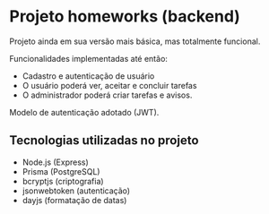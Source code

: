 # Projeto homeworks (backend)

Projeto ainda em sua versão mais básica, mas totalmente funcional.

Funcionalidades implementadas até então:

- Cadastro e autenticação de usuário
- O usuário poderá ver, aceitar e concluir tarefas
- O administrador poderá criar tarefas e avisos.

Modelo de autenticação adotado (JWT).

## Tecnologias utilizadas no projeto

- Node.js (Express)
- Prisma (PostgreSQL)
- bcryptjs (criptografia)
- jsonwebtoken (autenticação)
- dayjs (formatação de datas)
